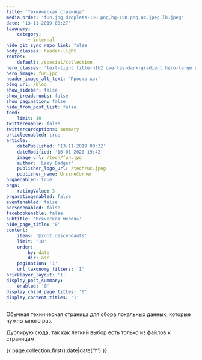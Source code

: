 ```yaml
---
title: 'Техническая страница'
media_order: 'fun.jpg,droplets-150.png,hg-150.png,uc.jpeg,lb.jpeg'
date: '13-11-2019 00:27'
taxonomy:
    category:
        - internal
hide_git_sync_repo_link: false
body_classes: header-light
routes:
    default: /special/collection
hero_classes: 'text-light title-h1h2 overlay-dark-gradient hero-large parallax'
hero_image: fun.jpg
header_image_alt_text: 'Просто кот'
blog_url: /blog
show_sidebar: false
show_breadcrumbs: false
show_pagination: false
hide_from_post_list: false
feed:
    limit: 10
twitterenable: false
twittercardoptions: summary
articleenabled: true
article:
    datePublished: '13-11-2019 00:32'
    dateModified: '10-01-2020 19:42'
    image_url: /tech/fun.jpg
    author: 'Lazy Badger'
    publisher_logo_url: /tech/uc.jpeg
    publisher_name: UrsineCorner
orgaenabled: true
orga:
    ratingValue: 3
orgaratingenabled: false
eventenabled: false
personenabled: false
facebookenable: false
subtitle: 'Всяческая мелочь'
hide_page_title: '0'
content:
    items: '@root.descendants'
    limit: '10'
    order:
        by: date
        dir: asc
    pagination: '1'
    url_taxonomy_filters: '1'
bricklayer_layout: '1'
display_post_summary:
    enabled: '0'
display_child_page_titles: '0'
display_content_titles: '1'
---
```


Обычная техническая страница для сбора локальных данных, которые нужны много раз.

Дублирую сюда, так как легкий выбор есть только из файлов к страницам.

{{ page.collection.first().date|date('Y') }}
